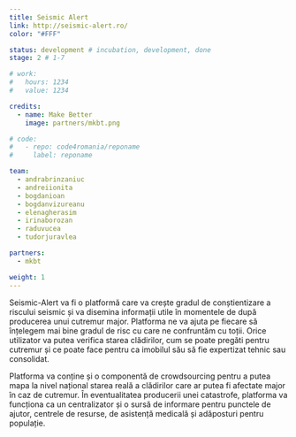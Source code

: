 ```yaml
---
title: Seismic Alert
link: http://seismic-alert.ro/
color: "#FFF"

status: development # incubation, development, done
stage: 2 # 1-7

# work:
#   hours: 1234
#   value: 1234

credits:
  - name: Make Better
    image: partners/mkbt.png

# code:
#   - repo: code4romania/reponame
#     label: reponame

team:
  - andrabrinzaniuc
  - andreiionita
  - bogdanioan
  - bogdanvizureanu
  - elenagherasim
  - irinaborozan
  - raduvucea
  - tudorjuravlea

partners:
  - mkbt

weight: 1
---
```

Seismic-Alert va fi o platformă care va crește gradul de conștientizare a riscului seismic și va disemina informații utile în momentele de după producerea unui cutremur major. Platforma ne va ajuta pe fiecare să înțelegem mai bine gradul de risc cu care ne confruntăm cu toții. Orice utilizator va putea verifica starea clădirilor, cum se poate pregăti pentru cutremur și ce poate face pentru ca imobilul său să fie expertizat tehnic sau consolidat.

Platforma va conține și o componentă de crowdsourcing pentru a putea mapa la nivel național starea reală a clădirilor care ar putea fi afectate major în caz de cutremur. În eventualitatea producerii unei catastrofe, platforma va funcționa ca un centralizator și o sursă de informare pentru punctele de ajutor, centrele de resurse, de asistență medicală și adăposturi pentru populație.

